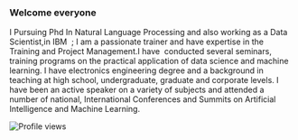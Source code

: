 ### Welcome everyone 
I Pursuing Phd In Natural Language Processing and also working as a Data Scientist,in IBM  ; I am a passionate trainer and have expertise in the Training and Project Management.I have  conducted several seminars, training programs on the practical application of data science and machine learning. I have electronics engineering degree and a background in teaching at high school, undergraduate, graduate and corporate levels. I have been an active speaker on a variety of subjects and attended a number of national, International Conferences and Summits on Artificial Intelligence and Machine Learning.

![Profile views](https://gpvc.arturio.dev/[chandanverma07])

